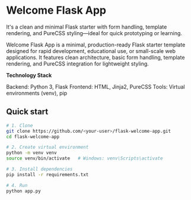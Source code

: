 # Welcome Flask App 

It's a clean and minimal Flask starter with form handling, template rendering, and PureCSS styling—ideal for quick prototyping or learning.

Welcome Flask App is a minimal, production-ready Flask starter template designed for rapid development, educational use, or small-scale web applications. It features clean architecture, basic form handling, template rendering, and PureCSS integration for lightweight styling.

**Technology Stack**

Backend: Python 3, Flask
Frontend: HTML, Jinja2, PureCSS
Tools: Virtual environments (venv), pip

## Quick start

```bash
# 1. Clone
git clone https://github.com/<your-user>/flask-welcome-app.git
cd flask-welcome-app

# 2. Create virtual environment
python -m venv venv
source venv/bin/activate   # Windows: venv\Scripts\activate

# 3. Install dependencies
pip install -r requirements.txt

# 4. Run
python app.py
